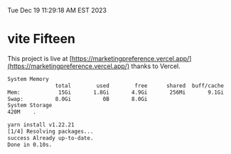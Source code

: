 Tue Dec 19 11:29:18 AM EST 2023

# vite Fifteen


This project is live at [https://marketingpreference.vercel.app/](https://marketingpreference.vercel.app/) thanks to Vercel.

```bash
System Memory
               total        used        free      shared  buff/cache   available
Mem:            15Gi       1.8Gi       4.9Gi       256Mi       9.1Gi        13Gi
Swap:          8.0Gi          0B       8.0Gi
System Storage
420M	.
```
```bash
yarn install v1.22.21
[1/4] Resolving packages...
success Already up-to-date.
Done in 0.10s.
```
